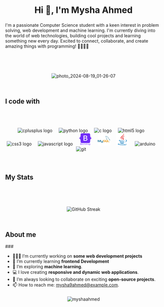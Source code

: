 <h1 align="center">Hi 👋, I'm Mysha Ahmed</h1>

###

<p align="left">I'm a passionate Computer Science student with a keen interest in problem solving, web development and machine learning. I'm currently diving into the world of web technologies, building cool projects and learning something new every day. Excited to connect, collaborate, and create amazing things with programming! 👩🏻‍💻🚀</p>


</br>
</br>
</br>
<div align="center">


![photo_2024-08-19_01-26-07](https://github.com/user-attachments/assets/150664d5-342b-43f3-b6ea-c222eef1df39)

</div>



</br>
<h2 align="left">I code with</h2>

###
</br>
</br>
</br>
<div align="center">

  <img src="https://skillicons.dev/icons?i=cpp" height="40" alt="cplusplus logo"  />
  <img width="12" />
  <img src="https://cdn.jsdelivr.net/gh/devicons/devicon/icons/python/python-original.svg" height="40" alt="python logo"  />
  <img width="12" />
  <img src="https://skillicons.dev/icons?i=c" height="40" alt="c logo"  />
  <img width="12" />
  <img src="https://cdn.jsdelivr.net/gh/devicons/devicon/icons/html5/html5-original.svg" height="40" alt="html5 logo"  />
  <img width="12" />
  <img src="https://cdn.jsdelivr.net/gh/devicons/devicon/icons/css3/css3-original.svg" height="40" alt="css3 logo"  />
  <img width="12" />
  <img src="https://cdn.jsdelivr.net/gh/devicons/devicon/icons/javascript/javascript-original.svg" height="40" alt="javascript logo"  />
  <img width="12" />
  <img src="https://raw.githubusercontent.com/devicons/devicon/master/icons/bootstrap/bootstrap-plain-wordmark.svg" alt="bootstrap" height="40"/>
  <img width="12" />
  <img src="https://raw.githubusercontent.com/devicons/devicon/master/icons/mysql/mysql-original-wordmark.svg" alt="mysql" height="40"/>
  <img width="12" />
  <img src="https://raw.githubusercontent.com/devicons/devicon/master/icons/java/java-original.svg" alt="java" height="40"/> 
  <img width="12" />
  <img src="https://cdn.worldvectorlogo.com/logos/arduino-1.svg" alt="arduino" width="40" height="40"/> 
  <img width="12" />
  <img src="https://www.vectorlogo.zone/logos/git-scm/git-scm-icon.svg" alt="git" height="40"/> 
  <img width="12" />
</div>

###
</br>

<h2 align="left">My Stats</h2>
</br>
</br>
</br>
<p align="center">
   <picture><img width="60%" src="https://github-readme-streak-stats.herokuapp.com/?user=myshaahmed&theme=dark-minimalist&border_radius=5" alt="GitHub Streak"/></picture>
<p/>
</br>


<h2 align="left">About me</h2>
###

- 👩🏻‍💻 I’m currently working on **some web development projects**
- 📖 I’m currently learning **frontend Development**
- 🔭 I’m exploring **machine learning**.
- 💻 I love creating **responsive and dynamic web applications**.
- 🤔 I’m always looking to collaborate on exciting **open-source projects**.
- 📫 How to reach me: [mysha9ahmed@example.com](mailto:mysha9ahmed@example.com).
###
<div align="center">
   <img src="https://komarev.com/ghpvc/?username=myshaahmed&label=Visitors&" alt="myshaahmed" /> 
</div>


